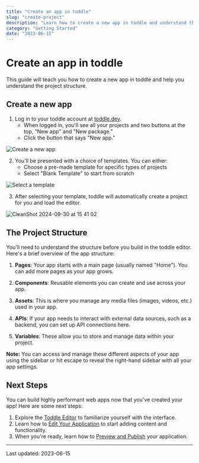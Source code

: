 ```yaml
---
title: "Create an app in toddle"
slug: "create-project"
description: "Learn how to create a new app in toddle and understand the project structure."
category: "Getting Started"
date: "2023-06-15"
---
```


# Create an app in toddle

This guide will teach you how to create a new app in toddle and help you understand the project structure.

## Create a new app

1. Log in to your toddle account at [toddle.dev](https://toddle.dev/login).
   - When logged in, you'll see all your projects and two buttons at the top, "New app" and "New package."
   - Click the button that says "New app."

![Create a new app](https://github.com/user-attachments/assets/3a29142d-48e2-4b7b-8885-ceb1eec66b54)

2. You'll be presented with a choice of templates. You can either:
   - Choose a pre-made template for specific types of projects
   - Select "Blank Template" to start from scratch

![Select a template](https://github.com/user-attachments/assets/84dc352c-f408-4657-9bdb-9878630a34d0)

3. After selecting your template, toddle will automatically create a project for you and load the editor.

![CleanShot 2024-09-30 at 15 41 02](https://github.com/user-attachments/assets/e57fa175-3d76-4f85-8a5e-748ac7e46ad1)

## The Project Structure

You'll need to understand the structure before you build in the toddle editor. Here's a brief overview of the app structure:

1. **Pages**: Your app starts with a main page (usually named "Home"). You can add more pages as your app grows.

2. **Components**: Reusable elements you can create and use across your app.

3. **Assets**: This is where you manage any media files (images, videos, etc.) used in your app.

4. **APIs**: If your app needs to interact with external data sources, such as a backend, you can set up API connections here.

5. **Variables**: These allow you to store and manage data within your project.

<!-- INFO -->

**Note:** You can access and manage these different aspects of your app using the sidebar or hit escape to reveal the right-hand sidebar with all your app settings. 

<!-- /INFO -->

## Next Steps

You can build highly performant web apps now that you've created your app! Here are some next steps:

1. Explore the [Toddle Editor](/getting-started/toddle-editor) to familiarize yourself with the interface.
2. Learn how to [Edit Your Application](/getting-started/edit-application) to start adding content and functionality.
3. When you're ready, learn how to [Preview and Publish](/getting-started/preview-and-publish) your application.

---

Last updated: 2023-06-15
